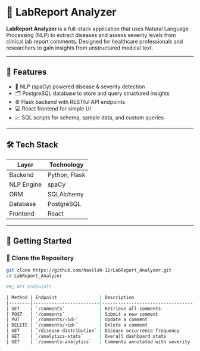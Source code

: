 # 🧬 LabReport Analyzer

**LabReport Analyzer** is a full-stack application that uses Natural Language Processing (NLP) to extract diseases and assess severity levels from clinical lab report comments. Designed for healthcare professionals and researchers to gain insights from unstructured medical text.

---

## 🌟 Features

- 🧠 NLP (spaCy) powered disease & severity detection  
- 🗂️ PostgreSQL database to store and query structured insights  
- ⚙️ Flask backend with RESTful API endpoints  
- 💻 React frontend for simple UI  
- 📈 SQL scripts for schema, sample data, and custom queries  

---

## 🛠️ Tech Stack

| Layer        | Technology         |
| ------------ | ------------------ |
| Backend      | Python, Flask      |
| NLP Engine   | spaCy              |
| ORM          | SQLAlchemy         |
| Database     | PostgreSQL         |
| Frontend     | React    |

---

## 🚀 Getting Started

### 📁 Clone the Repository

```bash
git clone https://github.com/havilah-12/LabReport_Analyzer.git
cd LabReport_Analyzer

##🔌 API Endpoints

| Method | Endpoint                | Description                        |
|--------|-------------------------|------------------------------------|
| GET    | `/comments`             | Retrieve all comments              |
| POST   | `/comments`             | Submit a new comment               |
| PUT    | `/comments/<id>`        | Update a comment                   |
| DELETE | `/comments/<id>`        | Delete a comment                   |
| GET    | `/disease-distribution` | Disease occurrence frequency       |
| GET    | `/analytics-stats`      | Overall dashboard stats            |
| GET    | `/comments-analytics`   | Comments annotated with severity   |
